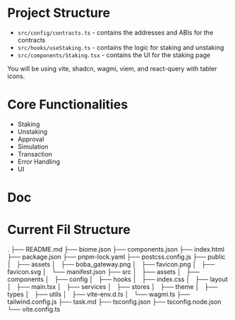 # Project Structure

- `src/config/contracts.ts` - contains the addresses and ABIs for the contracts
- `src/hooks/useStaking.ts` - contains the logic for staking and unstaking
- `src/components/Staking.tsx` - contains the UI for the staking page

You will be using vite, shadcn, wagmi, viem, and react-query with tabler icons.


# Core Functionalities

- Staking
- Unstaking
- Approval
- Simulation
- Transaction
- Error Handling
- UI

# Doc 

# Current Fil Structure
.
├── README.md
├── biome.json
├── components.json
├── index.html
├── package.json
├── pnpm-lock.yaml
├── postcss.config.js
├── public
│   ├── assets
│   ├── boba_gateway.png
│   ├── favicon.png
│   ├── favicon.svg
│   └── manifest.json
├── src
│   ├── assets
│   ├── components
│   ├── config
│   ├── hooks
│   ├── index.css
│   ├── layout
│   ├── main.tsx
│   ├── services
│   ├── stores
│   ├── theme
│   ├── types
│   ├── utils
│   ├── vite-env.d.ts
│   └── wagmi.ts
├── tailwind.config.js
├── task.md
├── tsconfig.json
├── tsconfig.node.json
└── vite.config.ts